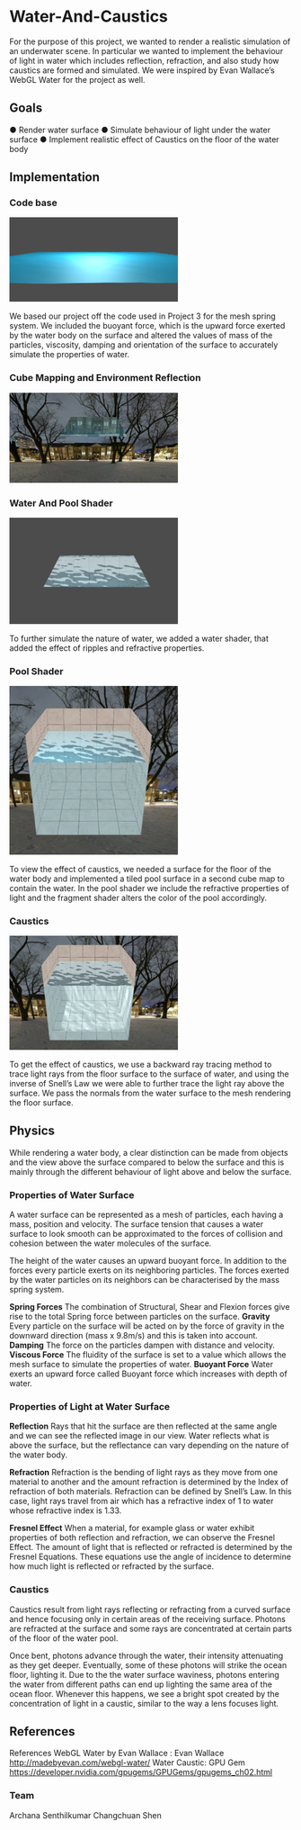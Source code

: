 # Water-And-Caustics
For the purpose of this project, we wanted to render a realistic simulation of an underwater scene. In particular we wanted to implement the behaviour of light in water which includes reflection, refraction, and also study how caustics are formed and simulated. We were inspired by Evan Wallace’s WebGL Water for the project as well.

## Goals
● Render water surface
● Simulate behaviour of light under the water surface
● Implement realistic effect of Caustics on the floor of the water body

## Implementation

### Code base
<img src="https://github.com/arch-19/Water-And-Caustics/blob/master/images/p2.png" width="300">

We based our project off the code used in Project 3 for the mesh spring system. We included the buoyant force, which is the upward force exerted by the water body on the surface and altered the values of mass of the particles, viscosity, damping and orientation of the surface to accurately simulate the properties of water. 

### Cube Mapping and Environment Reflection
<img src="https://github.com/arch-19/Water-And-Caustics/blob/master/images/p3.png" width="300">

### Water And Pool Shader
<img src="https://github.com/arch-19/Water-And-Caustics/blob/master/images/p4.png" width="300">

To further simulate the nature of water, we added a water shader, that added the effect of ripples and refractive properties. 

### Pool Shader

<img src="https://github.com/arch-19/Water-And-Caustics/blob/master/images/p5.png" width="300">

To view the effect of caustics, we needed a surface for the floor of the water body and implemented a tiled pool surface in a second cube map to contain the water. In the pool shader we include the refractive properties of light and the fragment shader alters the color of the pool accordingly. 

### Caustics

<img src="https://github.com/arch-19/Water-And-Caustics/blob/master/images/p6.png" width ="300">

To get the effect of caustics, we use a backward ray tracing method to trace light rays from the floor surface to the surface of water, and using the inverse of Snell’s Law we were able to further trace the light ray above the surface. We pass the normals from the water surface to the mesh rendering the floor surface. 

## Physics
While rendering a water body, a clear distinction can be made from objects and the view above the surface compared to below the surface and this is mainly through the different behaviour of light above and below the surface. 
### Properties of Water Surface
A water surface can be represented as a mesh of particles, each having a mass, position and velocity. The surface tension that causes a water surface to look smooth can be approximated to the forces of collision and cohesion between the water molecules of the surface. 

The height of the water causes an upward buoyant force. In addition to the forces every particle exerts on its neighboring particles. The forces exerted by the water particles on its neighbors can be characterised by the mass spring system.

**Spring Forces**
The combination of Structural, Shear and Flexion forces give rise to the total Spring force between particles on the surface. 
**Gravity**
Every particle on the surface will be acted on by the force of gravity in the downward direction (mass x 9.8m/s) and this is taken into account. 
**Damping**
The force on the particles dampen with distance and velocity. 
**Viscous Force**
The fluidity of the surface is set to a value which allows the mesh surface to simulate the properties of water. 
**Buoyant Force**
Water exerts an upward force called Buoyant force which increases with depth of water. 


### Properties of Light at Water Surface
**Reflection**
Rays that hit the surface are then reflected at the same angle and we can see the reflected image in our view. Water reflects what is above the surface, but the reflectance can vary depending on the nature of the water body.
 
**Refraction**
Refraction is the bending of light rays as they move from one material to another and the amount refraction is determined by the Index of refraction of both materials. Refraction can be defined by Snell’s Law. In this case, light rays travel from air which has a refractive index of 1 to water whose refractive index is 1.33. 
 
**Fresnel Effect**
When a material, for example glass or water exhibit properties of both reflection and refraction, we can observe the Fresnel Effect. The amount of light that is reflected or refracted is determined by the Fresnel Equations. These equations use the angle of incidence to determine how much light is reflected or refracted by the surface.
 
### Caustics
Caustics result from light rays reflecting or refracting from a curved surface and hence focusing only in certain areas of the receiving surface. Photons are refracted at the surface and some rays are concentrated at certain parts of the floor of the water pool. 

Once bent, photons advance through the water, their intensity attenuating as they get deeper. Eventually, some of these photons will strike the ocean floor, lighting it. Due to the the water surface waviness, photons entering the water from different paths can end up lighting the same area of the ocean floor. Whenever this happens, we see a bright spot created by the concentration of light in a caustic, similar to the way a lens focuses light.

## References
References
WebGL Water by Evan Wallace : Evan Wallace http://madebyevan.com/webgl-water/
Water Caustic: GPU Gem https://developer.nvidia.com/gpugems/GPUGems/gpugems_ch02.html

### Team 
Archana Senthilkumar
Changchuan Shen

